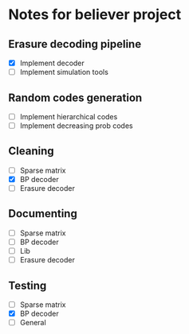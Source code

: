 # Notes for believer project

## Erasure decoding pipeline
- [x] Implement decoder
- [ ] Implement simulation tools

## Random codes generation
- [ ] Implement hierarchical codes
- [ ] Implement decreasing prob codes

## Cleaning
- [ ] Sparse matrix
- [x] BP decoder
- [ ] Erasure decoder

## Documenting
- [ ] Sparse matrix
- [ ] BP decoder
- [ ] Lib
- [ ] Erasure decoder

## Testing
- [ ] Sparse matrix
- [x] BP decoder
- [ ] General
